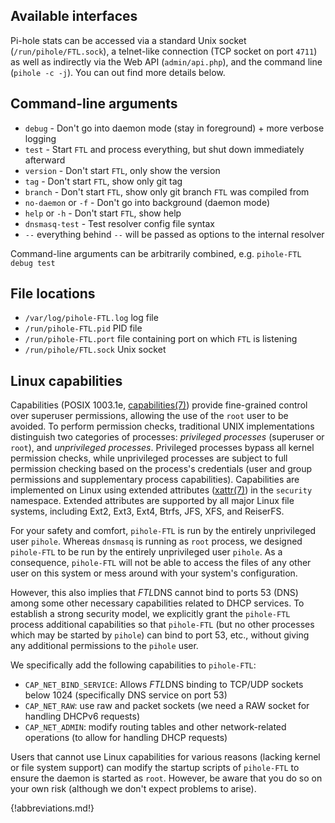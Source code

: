 ## Available interfaces

Pi-hole stats can be accessed via a standard Unix socket (`/run/pihole/FTL.sock`), a telnet-like connection (TCP socket on port `4711`) as well as indirectly via the Web API (`admin/api.php`), and the command line (`pihole -c -j`). You can out find more details below.

## Command-line arguments

- `debug` - Don't go into daemon mode (stay in foreground) + more verbose logging
- `test` - Start `FTL` and process everything, but shut down immediately afterward
- `version` - Don't start `FTL`, only show the version
- `tag` - Don't start `FTL`, show only git tag
- `branch` - Don't start `FTL`, show only git branch `FTL` was compiled from
- `no-daemon` or `-f` - Don't go into background (daemon mode)
- `help` or `-h` - Don't start `FTL`, show help
- `dnsmasq-test` - Test resolver config file syntax
- `--` everything behind `--` will be passed as options to the internal resolver

Command-line arguments can be arbitrarily combined, e.g. `pihole-FTL debug test`

## File locations

- `/var/log/pihole-FTL.log` log file
- `/run/pihole-FTL.pid` PID file
- `/run/pihole-FTL.port` file containing port on which `FTL` is listening
- `/run/pihole/FTL.sock` Unix socket

## Linux capabilities

Capabilities (POSIX 1003.1e, [capabilities(7)](http://man7.org/linux/man-pages/man7/capabilities.7.html)) provide fine-grained control over superuser permissions, allowing the use of the `root` user to be avoided.
To perform permission checks, traditional UNIX implementations distinguish two categories of processes: *privileged processes* (superuser or `root`), and *unprivileged processes*. Privileged processes bypass all kernel permission checks, while unprivileged processes are subject to full permission checking based on the process's credentials (user and group permissions and supplementary process capabilities). Capabilities are implemented on Linux using extended attributes ([xattr(7)](http://man7.org/linux/man-pages/man5/attr.5.html)) in the `security` namespace. Extended attributes are supported by all major Linux file systems, including Ext2, Ext3, Ext4, Btrfs, JFS, XFS, and ReiserFS.

For your safety and comfort, `pihole-FTL` is run by the entirely unprivileged user `pihole`.
Whereas `dnsmasq` is running as `root` process, we designed `pihole-FTL` to be run by the entirely unprivileged user `pihole`. As a consequence, `pihole-FTL` will not be able to access the files of any other user on this system or mess around with your system's configuration.

However, this also implies that *FTL*DNS cannot bind to ports 53 (DNS) among some other necessary capabilities related to DHCP services. To establish a strong security model, we explicitly grant the `pihole-FTL` process additional capabilities so that `pihole-FTL` (but no other processes which may be started by `pihole`) can bind to port 53, etc., without giving any additional permissions to the `pihole` user.

We specifically add the following capabilities to `pihole-FTL`:

- `CAP_NET_BIND_SERVICE`: Allows *FTL*DNS binding to TCP/UDP sockets below 1024 (specifically DNS service on port 53)
- `CAP_NET_RAW`: use raw and packet sockets (we need a RAW socket for handling DHCPv6 requests)
- `CAP_NET_ADMIN`: modify routing tables and other network-related operations (to allow for handling DHCP requests)

Users that cannot use Linux capabilities for various reasons (lacking kernel or file system support) can modify the startup scripts of `pihole-FTL` to ensure the daemon is started as `root`. However, be aware that you do so on your own risk (although we don't expect problems to arise).

{!abbreviations.md!}
